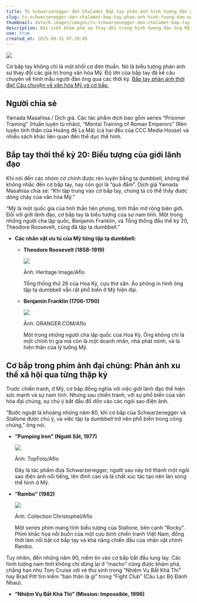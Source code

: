 ```yaml
---
title: Từ Schwarzenegger đến Chalamet Bắp tay phản ánh hình tượng đàn ông
slug: tu-schwarzenegger-den-chalamet-bap-tay-phan-anh-hinh-tuong-dan-ong
thumbnail: data/6.images/images/tu-schwarzenegger-den-chalamet-bap-tay-phan-anh-hinh-tuong-dan-ong.webp
description: Bài viết khám phá sự thay đổi trong hình tượng đàn ông Mỹ qua sự biến hóa của cơ bắp tay, từ các chính trị gia đến siêu sao điện ảnh.
use: true
created_at: 2025-08-31 07:20:45
---
```


![](/images/20250830-00010000-tarzanweb-000-1-view.webp)

Cơ bắp tay không chỉ là một khối cơ đơn thuần. Nó là biểu tượng phản ánh sự thay đổi các giá trị trong văn hóa Mỹ. Độ lớn của bắp tay đã kể câu chuyện về hình mẫu người đàn ông qua các thời kỳ.
[Bắp tay phản ánh thời đại! Câu chuyện về văn hóa Mỹ và cơ bắp.](https://tarzanweb.jp/post-349778)

## Người chia sẻ

Yamada Masahisa / Dịch giả. Các tác phẩm dịch bao gồm series “Prisoner Training” (Huấn luyện tù nhân), “Mental Training of Roman Emperors” (Rèn luyện tinh thần của Hoàng đế La Mã) (cả hai đều của CCC Media House) và nhiều sách khác liên quan đến thể dục thể hình.

## Bắp tay thời thế kỷ 20: Biểu tượng của giới lãnh đạo

Khi nói đến các nhóm cơ chính được rèn luyện bằng tạ dumbbell, không thể không nhắc đến cơ bắp tay, hay còn gọi là “quả đấm”. Dịch giả Yamada Masahisa chia sẻ: “Khi tập trung vào cơ bắp tay, chúng ta có thể thấy được dòng chảy của văn hóa Mỹ.”

“Mỹ là một quốc gia của tinh thần tiên phong, tinh thần mở rộng biên giới. Đối với giới lãnh đạo, cơ bắp tay là biểu tượng của sự nam tính. Một trong những người cha lập quốc, Benjamin Franklin, và Tổng thống đầu thế kỷ 20, Theodore Roosevelt, cũng đã tập tạ dumbbell.”

*   **Các nhân vật ưu tú của Mỹ từng tập tạ dumbbell:**

    *   **Theodore Roosevelt (1858-1919)**

        ![](/images/20250830-00010000-tarzanweb-001-1-view.webp)

        Ảnh: Heritage Image/Aflo

        Tổng thống thứ 26 của Hoa Kỳ, cựu thợ săn. Áo phông in hình ông tập tạ dumbbell vẫn rất phổ biến ở Mỹ hiện đại.

    *   **Benjamin Franklin (1706-1790)**

        ![](/images/20250830-00010000-tarzanweb-002-1-view.webp)

        Ảnh: GRANGER.COM/Aflo

        Một trong những người cha lập quốc của Hoa Kỳ. Ông không chỉ là một chính trị gia mà còn là một doanh nhân, nhà phát minh, và là hiện thân của lý tưởng Mỹ.

## Cơ bắp trong phim ảnh đại chúng: Phản ánh xu thế xã hội qua từng thập kỷ

Trước chiến tranh, ở Mỹ, cơ bắp đồng nghĩa với việc giới lãnh đạo thể hiện sức mạnh và sự nam tính. Nhưng sau chiến tranh, với sự phổ biến của văn hóa đại chúng, sự chú ý bắt đầu đổ dồn vào các ngôi sao điện ảnh.

“Bước ngoặt là khoảng những năm 80, khi cơ bắp của Schwarzenegger và Stallone được chú ý, và việc tập tạ dumbbell trở nên phổ biến trong công chúng,” ông nói.

*   **“Pumping Iron” (Người Sắt, 1977)**

    ![](/images/20250830-00010000-tarzanweb-003-1-view.webp)

    Ảnh: TopFoto/Aflo

    Đây là tác phẩm đưa Schwarzenegger, người sau này trở thành một ngôi sao điện ảnh nổi tiếng, lên đỉnh cao và là chất xúc tác tạo nên làn sóng thể hình ở Mỹ.

*   **“Rambo” (1982)**

    ![](/images/20250830-00010000-tarzanweb-004-1-view.webp)

    Ảnh: Collection Christophel/Aflo

    Một series phim mang tính biểu tượng của Stallone, bên cạnh “Rocky”. Phim khắc họa nỗi buồn của một cựu binh chiến tranh Việt Nam, đồng thời làm nổi bật cơ bắp tay và khả năng chiến đấu của nhân vật chính Rambo.

Tuy nhiên, đến những năm 90, niềm tin vào cơ bắp bắt đầu lung lay. Các hình tượng nam tính không chỉ dừng lại ở “macho” cũng được khám phá, chẳng hạn như Tom Cruise với vẻ thư sinh trong “Nhiệm Vụ Bất Khả Thi” hay Brad Pitt tìm kiếm “bản thân là gì” trong “Fight Club” (Câu Lạc Bộ Đánh Nhau).

*   **“Nhiệm Vụ Bất Khả Thi” (Mission: Impossible, 1996)**